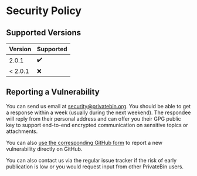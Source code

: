# Security Policy

## Supported Versions

| Version | Supported          |
| ------- | ------------------ |
| 2.0.1   | :heavy_check_mark: |
| < 2.0.1 | :x:                |

## Reporting a Vulnerability

You can send us email at security@privatebin.org. You should be able to get
a response within a week (usually during the next weekend). The respondee will
reply from their personal address and can offer you their GPG public key to
support end-to-end encrypted communication on sensitive topics or attachments.

You can also [use the corresponding GitHub form](https://github.com/PrivateBin/PrivateBin/security/advisories/new)
to report a new vulnerability directly on GitHub.

You can also contact us via the regular issue tracker if the risk of early
publication is low or you would request input from other PrivateBin users.
